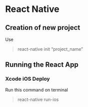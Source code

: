 # React Native

## Creation of new project

Use

> react-native init “project_name”

## Running the React App

### Xcode iOS Deploy

Run this command on terminal

> react-native run-ios
